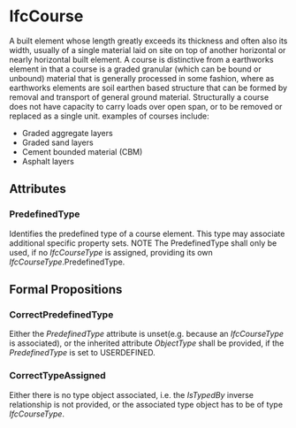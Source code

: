 # IfcCourse

A built element whose length greatly exceeds its thickness and often also its width, usually of a single material laid on site on top of another horizontal or nearly horizontal built element. A course is distinctive from a earthworks element in that a course is a graded granular (which can be bound or unbound) material that is generally processed in some fashion, where as earthworks elements are soil earthen based structure that can be formed by removal and transport of general ground material.<!-- end of definition -->
Structurally a course does not have capacity to carry loads over open span, or to be removed or replaced as a single unit. examples of courses include:
* Graded aggregate layers
* Graded sand layers
* Cement bounded material (CBM)
* Asphalt layers

## Attributes

### PredefinedType
Identifies the predefined type of a course element. This type may associate additional specific property sets.
NOTE The PredefinedType shall only be used, if no _IfcCourseType_ is assigned, providing its own _IfcCourseType_.PredefinedType.

## Formal Propositions

### CorrectPredefinedType
Either the _PredefinedType_ attribute is unset(e.g. because an _IfcCourseType_ is associated), or the inherited attribute _ObjectType_ shall be provided, if the _PredefinedType_ is set to USERDEFINED.

### CorrectTypeAssigned
Either there is no type object associated, i.e. the _IsTypedBy_ inverse relationship is not provided, or the associated type object has to be of type _IfcCourseType_.
